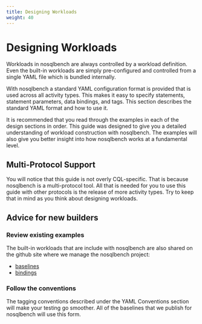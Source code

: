 ```yaml
---
title: Designing Workloads
weight: 40
---
```


# Designing Workloads

Workloads in nosqlbench are always controlled by a workload definition.
Even the built-in workloads are simply pre-configured and controlled
from a single YAML file which is bundled internally.

With nosqlbench a standard YAML configuration format is provided that is
used across all activity types. This makes it easy to specify
statements, statement parameters, data bindings, and tags. This section
describes the standard YAML format and how to use it.

It is recommended that you read through the examples in each of the
design sections in order. This guide was designed to give you a detailed
understanding of workload construction with nosqlbench. The examples
will also give you better insight into how nosqlbench works at a
fundamental level.

## Multi-Protocol Support

You will notice that this guide is not overly CQL-specific. That is
because nosqlbench is a multi-protocol tool. All that is needed for you
to use this guide with other protocols is the release of more activity
types. Try to keep that in mind as you think about designing workloads.

## Advice for new builders

### Review existing examples

The built-in workloads that are include with nosqlbench are also shared
on the github site where we manage the nosqlbench project:

- [baselines](https://github.com/datastax/nosqlbench-labs/tree/master/sample-activities/baselines)
- [bindings](https://github.com/datastax/nosqlbench-labs/tree/master/sample-activities/bindings)

### Follow the conventions

The tagging conventions described under the YAML Conventions section
will make your testing go smoother. All of the baselines that we publish
for nosqlbench will use this form.


